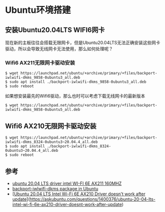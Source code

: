 # Ubuntu环境搭建

## 安装Ubuntu20.04LTS WIFI6网卡

现在新的主板往往会搭载无限网卡，但是Ubuntu20.04LTS无法正确安装这些网卡驱动，所以会导致无线网卡无法使用，那么如何处理呢？

### Wifi6 AX211无限网卡驱动安装

```
$ wget https://launchpad.net/ubuntu/+archive/primary/+files/backport-iwlwifi-dkms_9858-0ubuntu3_all.deb
$ sudo apt install ./backport-iwlwifi-dkms_9858-0ubuntu3_all.deb
$ sudo reboot
```

如果想安装最先的Wifi6驱动，那么也时可以考虑下载无线网卡的最新版本

```
$ wget https://launchpad.net/ubuntu/+archive/primary/+files/backport-iwlwifi-dkms_9858-0ubuntu5_all.deb
```

## Wifi6 AX210无限网卡驱动安装

```
$ wget https://launchpad.net/ubuntu/+archive/primary/+files/backport-iwlwifi-dkms_8324-0ubuntu3~20.04.4_all.deb
$ sudo apt install ./backport-iwlwifi-dkms_8324-0ubuntu3~20.04.4_all.deb
$ sudo reboot
```



## 参考

* [ubuntu 20.04 LTS driver intel WI-FI 6E AX211 160MHZ](https://askubuntu.com/questions/1398392/ubuntu-20-04-lts-driver-intel-wi-fi-6e-ax211-160mhz)
* [backport-iwlwifi-dkms package in Ubuntu](https://launchpad.net/ubuntu/+source/backport-iwlwifi-dkms)
* [[Ubuntu 20.04 LTS Intel Wi-Fi 6E AX210 Driver doesn't work after update](https://askubuntu.com/questions/1400376/ubuntu-20-04-lts-intel-wi-fi-6e-ax210-driver-doesnt-work-after-update)](https://askubuntu.com/questions/1400376/ubuntu-20-04-lts-intel-wi-fi-6e-ax210-driver-doesnt-work-after-update)
